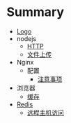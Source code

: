# Summary

* [Logo](README.MD)
* nodejs
  * [HTTP](nodejs/http.md)
  * [文件上传](nodejs/wen-jian-shang-chuan.md)
* Nginx
  * 配置
    * [注意事项](nginx/pei-zhi/zhu-yi-shi-xiang.md)
* 浏览器
  * [缓存](liu-lan-qi/huan-cun.md)
* [Redis](redis.md)
  * [远程主机访问](redis/yuan-cheng-zhu-ji-fang-wen.md)

